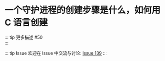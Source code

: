 # 一个守护进程的创建步骤是什么，如何用 C 语言创建

::: tip 更多描述 
 #50  
:::

::: tip Issue 
 欢迎在 Issue 中交流与讨论: [Issue 139](https://github.com/shfshanyue/Daily-Question/issues/139) 
:::

